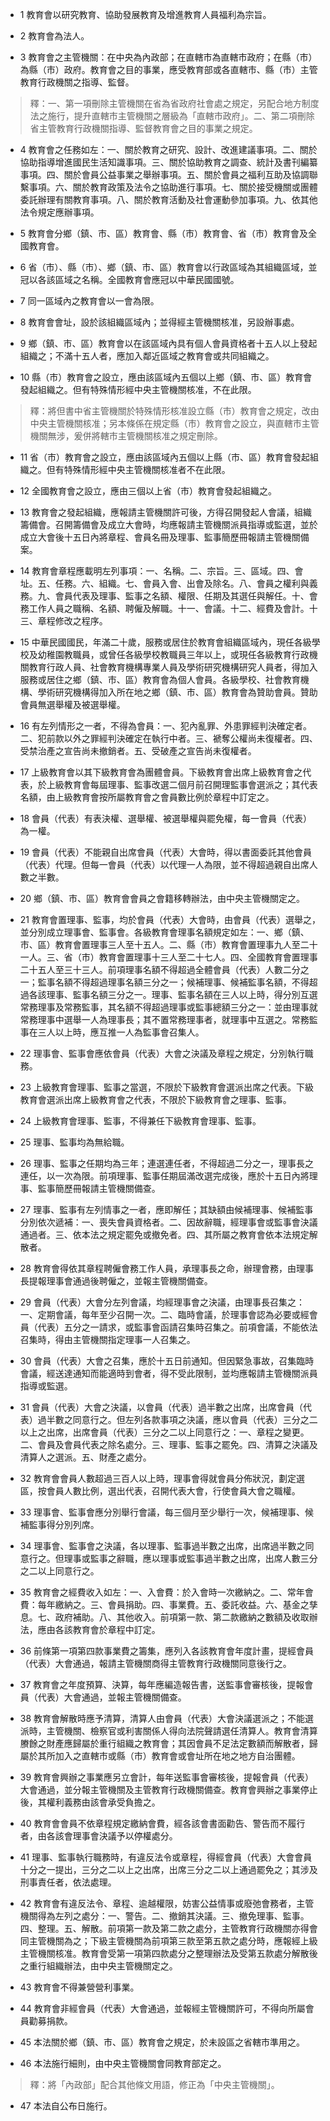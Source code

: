 * 1 教育會以研究教育、協助發展教育及增進教育人員福利為宗旨。

* 2 教育會為法人。

* 3 教育會之主管機關：在中央為內政部；在直轄市為直轄市政府；在縣（市）為縣（市）政府。教育會之目的事業，應受教育部或各直轄市、縣（市）主管教育行政機關之指導、監督。

> 釋：一、第一項刪除主管機關在省為省政府社會處之規定，另配合地方制度法之施行，提升直轄市主管機關之層級為「直轄市政府」。二、第二項刪除省主管教育行政機關指導、監督教育會之目的事業之規定。

* 4 教育會之任務如左：一、關於教育之研究、設計、改進建議事項。二、關於協助指導增進國民生活知識事項。三、關於協助教育之調查、統計及書刊編纂事項。四、關於會員公益事業之舉辦事項。五、關於會員之福利互助及協調聯繫事項。六、關於教育政策及法令之協助進行事項。七、關於接受機關或團體委託辦理有關教育事項。八、關於教育活動及社會運動參加事項。九、依其他法令規定應辦事項。

* 5 教育會分鄉（鎮、市、區）教育會、縣（市）教育會、省（市）教育會及全國教育會。

* 6 省（市）、縣（市）、鄉（鎮、市、區）教育會以行政區域為其組織區域，並冠以各該區域之名稱。全國教育會應冠以中華民國國號。

* 7 同一區域內之教育會以一會為限。

* 8 教育會會址，設於該組織區域內；並得經主管機關核准，另設辦事處。

* 9 鄉（鎮、市、區）教育會以在該區域內具有個人會員資格者十五人以上發起組織之；不滿十五人者，應加入鄰近區域之教育會或共同組織之。

* 10 縣（市）教育會之設立，應由該區域內五個以上鄉（鎮、市、區）教育會發起組織之。但有特殊情形經中央主管機關核准，不在此限。

> 釋：將但書中省主管機關於特殊情形核准設立縣（市）教育會之規定，改由中央主管機關核准；另本條係在規定縣（市）教育會之設立，與直轄市主管機關無涉，爰併將轄市主管機關核准之規定刪除。

* 11 省（市）教育會之設立，應由該區域內五個以上縣（市、區）教育會發起組織之。但有特殊情形經中央主管機關核准者不在此限。

* 12 全國教育會之設立，應由三個以上省（市）教育會發起組織之。

* 13 教育會之發起組織，應報請主管機關許可後，方得召開發起人會議，組織籌備會。召開籌備會及成立大會時，均應報請主管機關派員指導或監選，並於成立大會後十五日內將章程、會員名冊及理事、監事簡歷冊報請主管機關備案。

* 14 教育會章程應載明左列事項：一、名稱。二、宗旨。三、區域。四、會址。五、任務。六、組織。七、會員入會、出會及除名。八、會員之權利與義務。九、會員代表及理事、監事之名額、權限、任期及其選任與解任。十、會務工作人員之職稱、名額、聘僱及解職。十一、會議。十二、經費及會計。十三、章程修改之程序。

* 15 中華民國國民，年滿二十歲，服務或居住於教育會組織區域內，現任各級學校及幼稚園教職員，或曾任各級學校教職員三年以上，或現任各級教育行政機關教育行政人員、社會教育機構專業人員及學術研究機構研究人員者，得加入服務或居住之鄉（鎮、市、區）教育會為個人會員。各級學校、社會教育機構、學術研究機構得加入所在地之鄉（鎮、市、區）教育會為贊助會員。贊助會員無選舉權及被選舉權。

* 16 有左列情形之一者，不得為會員：一、犯內亂罪、外患罪經判決確定者。二、犯前款以外之罪經判決確定在執行中者。三、褫奪公權尚未復權者。四、受禁治產之宣告尚未撤銷者。五、受破產之宣告尚未復權者。

* 17 上級教育會以其下級教育會為團體會員。下級教育會出席上級教育會之代表，於上級教育會每屆理事、監事改選二個月前召開理監事會選派之；其代表名額，由上級教育會按所屬教育會之會員數比例於章程中訂定之。

* 18 會員（代表）有表決權、選舉權、被選舉權與罷免權，每一會員（代表）為一權。

* 19 會員（代表）不能親自出席會員（代表）大會時，得以書面委託其他會員（代表）代理。但每一會員（代表）以代理一人為限，並不得超過親自出席人數之半數。

* 20 鄉（鎮、市、區）教育會會員之會籍移轉辦法，由中央主管機關定之。

* 21 教育會置理事、監事，均於會員（代表）大會時，由會員（代表）選舉之，並分別成立理事會、監事會。各級教育會理事名額規定如左：一、鄉（鎮、市、區）教育會置理事三人至十五人。二、縣（市）教育會置理事九人至二十一人。三、省（市）教育會置理事十三人至二十七人。四、全國教育會置理事二十五人至三十三人。前項理事名額不得超過全體會員（代表）人數二分之一；監事名額不得超過理事名額三分之一；候補理事、候補監事名額，不得超過各該理事、監事名額三分之一。理事、監事名額在三人以上時，得分別互選常務理事及常務監事，其名額不得超過理事或監事總額三分之一：並由理事就常務理事中選舉一人為理事長；其不置常務理事者，就理事中互選之。常務監事在三人以上時，應互推一人為監事會召集人。

* 22 理事會、監事會應依會員（代表）大會之決議及章程之規定，分別執行職務。

* 23 上級教育會理事、監事之當選，不限於下級教育會選派出席之代表。下級教育會選派出席上級教育會之代表，不限於下級教育會之理事、監事。

* 24 上級教育會理事、監事，不得兼任下級教育會理事、監事。

* 25 理事、監事均為無給職。

* 26 理事、監事之任期均為三年；連選連任者，不得超過二分之一，理事長之連任，以一次為限。前項理事、監事任期屆滿改選完成後，應於十五日內將理事、監事簡歷冊報請主管機關備查。

* 27 理事、監事有左列情事之一者，應即解任；其缺額由候補理事、候補監事分別依次遞補：一、喪失會員資格者。二、因故辭職，經理事會或監事會決議通過者。三、依本法之規定罷免或撤免者。四、其所屬之教育會依本法規定解散者。

* 28 教育會得依其章程聘僱會務工作人員，承理事長之命，辦理會務，由理事長提報理事會通過後聘僱之，並報主管機關備查。

* 29 會員（代表）大會分左列會議，均經理事會之決議，由理事長召集之：一、定期會議，每年至少召開一次。二、臨時會議，於理事會認為必要或經會員（代表）五分之一請求，或監事會函請召集時召集之。前項會議，不能依法召集時，得由主管機關指定理事一人召集之。

* 30 會員（代表）大會之召集，應於十五日前通知。但因緊急事故，召集臨時會議，經送達通知而能適時到會者，得不受此限制，並均應報請主管機關派員指導或監選。

* 31 會員（代表）大會之決議，以會員（代表）過半數之出席，出席會員（代表）過半數之同意行之。但左列各款事項之決議，應以會員（代表）三分之二以上之出席，出席會員（代表）三分之二以上同意行之：一、章程之變更。二、會員及會員代表之除名處分。三、理事、監事之罷免。四、清算之決議及清算人之選派。五、財產之處分。

* 32 教育會會員人數超過三百人以上時，理事會得就會員分佈狀況，劃定選區，按會員人數比例，選出代表，召開代表大會，行使會員大會之職權。

* 33 理事會、監事會應分別舉行會議，每三個月至少舉行一次，候補理事、候補監事得分別列席。

* 34 理事會、監事會之決議，各以理事、監事過半數之出席，出席過半數之同意行之。但理事或監事之辭職，應以理事或監事過半數之出席，出席人數三分之二以上同意行之。

* 35 教育會之經費收入如左：一、入會費：於入會時一次繳納之。二、常年會費：每年繳納之。三、會員捐助。四、事業費。五、委託收益。六、基金之孳息。七、政府補助。八、其他收入。前項第一款、第二款繳納之數額及收取辦法，應由各該教育會於章程中訂定。

* 36 前條第一項第四款事業費之籌集，應列入各該教育會年度計畫，提經會員（代表）大會通過，報請主管機關商得主管教育行政機關同意後行之。

* 37 教育會之年度預算、決算，每年應編造報告書，送監事會審核後，提報會員（代表）大會通過，並報主管機關備查。

* 38 教育會解散時應予清算，清算人由會員（代表）大會決議選派之；不能選派時，主管機關、檢察官或利害關係人得向法院聲請選任清算人。教育會清算賸餘之財產應歸屬於重行組織之教育會；其因會員不足法定數額而解散者，歸屬於其所加入之直轄市或縣（市）教育會或會址所在地之地方自治團體。

* 39 教育會興辦之事業應另立會計，每年送監事會審核後，提報會員（代表）大會通過，並分報主管機關及主管教育行政機關備查。教育會興辦之事業停止後，其權利義務由該會承受負擔之。

* 40 教育會會員不依章程規定繳納會費，經各該會書面勸告、警告而不履行者，由各該會理事會決議予以停權處分。

* 41 理事、監事執行職務時，有違反法令或章程，得經會員（代表）大會會員十分之一提出，三分之二以上之出席，出席三分之二以上通過罷免之；其涉及刑事責任者，依法處理。

* 42 教育會有違反法令、章程、逾越權限，妨害公益情事或廢弛會務者，主管機關得為左列之處分：一、警告。二、撤銷其決議。三、撤免理事、監事。四、整理。五、解散。前項第一款及第二款之處分，主管教育行政機關亦得會同主管機關為之；下級主管機關為前項第三款至第五款之處分時，應報經上級主管機關核准。教育會受第一項第四款處分之整理辦法及受第五款處分解散後之重行組織辦法，由中央主管機關定之。

* 43 教育會不得兼營營利事業。

* 44 教育會非經會員（代表）大會通過，並報經主管機關許可，不得向所屬會員勸募捐款。

* 45 本法關於鄉（鎮、市、區）教育會之規定，於未設區之省轄市準用之。

* 46 本法施行細則，由中央主管機關會同教育部定之。

> 釋：將「內政部」配合其他條文用語，修正為「中央主管機關」。

* 47 本法自公布日施行。

